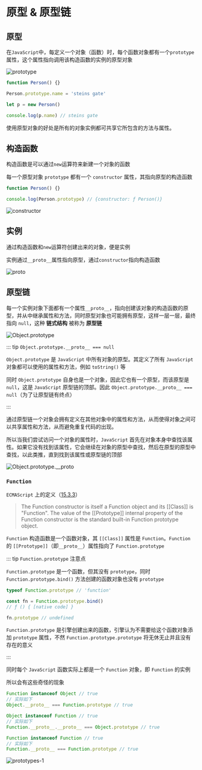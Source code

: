 # 原型 & 原型链

## 原型

在`JavaScript`中，每定义一个对象（函数）时，每个函数对象都有一个`prototype`属性，这个属性指向调用该构造函数的实例的原型对象

![prototype](https://steinsgate.oss-cn-hangzhou.aliyuncs.com/prototype.jpg)

```js
function Person() {}

Person.prototype.name = 'steins gate'

let p = new Person()

console.log(p.name) // steins gate
```

使用原型对象的好处是所有的对象实例都可共享它所包含的方法与属性。

## 构造函数

构造函数是可以通过`new`运算符来新建一个对象的函数

每一个原型对象 `prototype` 都有一个 `constructor` 属性，其指向原型的构造函数

```js
function Person() {}

console.log(Person.prototype) // {constructor: ƒ Person()}
```

![constructor](https://steinsgate.oss-cn-hangzhou.aliyuncs.com/constructor.jpg)

## 实例

通过构造函数和`new`运算符创建出来的对象，便是实例

实例通过`__proto__`属性指向原型，通过`constructor`指向构造函数

![__proto__](https://steinsgate.oss-cn-hangzhou.aliyuncs.com/__proto__.jpg)

## 原型链

每一个实例对象下面都有一个属性`__proto__`，指向创建该对象的构造函数的原型，并从中继承属性和方法，同时原型对象也可能拥有原型，这样一层一层，最终指向 `null`，这种 **链式结构** 被称为 **原型链**

![Object.prototype](https://steinsgate.oss-cn-hangzhou.aliyuncs.com/Object.prototype.jpg)

::: tip `Object.prototype.__proto__ === null`

`Object.prototype` 是 `JavaScript` 中所有对象的原型。其定义了所有 `JavaScript` 对象都可以使用的属性和方法，例如 `toString()` 等

同时 `Object.prototype` 自身也是一个对象，因此它也有一个原型，而该原型是 `null`，这是 `JavaScript` 原型链的顶部。因此 `Object.prototype.__proto__ === null`（为了让原型链有终点）

:::

通过原型链一个对象会拥有定义在其他对象中的属性和方法，从而使得对象之间可以共享属性和方法，从而避免重复代码的出现。

所以当我们尝试访问一个对象的属性时，`JavaScript` 首先在对象本身中查找该属性。如果它没有找到该属性，它会继续在对象的原型中查找，然后在原型的原型中查找，以此类推，直到找到该属性或原型链的顶部

![Object.prototype.__proto](https://steinsgate.oss-cn-hangzhou.aliyuncs.com/Object.prototype.__proto.jpg)

### `Function`

`ECMAScript` 上的定义（[15.3.3](http://www.ecma-international.org/ecma-262/5.1/#sec-15.3.3)）

> The Function constructor is itself a Function object and its [[Class]] is "Function". The value of the [[Prototype]] internal property of the Function constructor is the standard built-in Function prototype object.

`Function` 构造函数是一个函数对象，其 `[[Class]]` 属性是 `Function`。`Function` 的 `[[Prototype]]`（即`__proto__`）属性指向了 `Function.prototype`

::: tip `Function.prototype` 注意点

`Function.prototype` 是一个函数，但其没有 `prototype`，同时 `Function.prototype.bind()` 方法创建的函数对象也没有 `prototype`

```js
typeof Function.prototype // 'function'

const fn = Function.prototype.bind()
// ƒ () { [native code] }

fn.prototype // undefined
```

`Function.prototype` 是引擎创建出来的函数，引擎认为不需要给这个函数对象添加 `prototype` 属性，不然 `Function.prototype.prototype` 将无休无止并且没有存在的意义

:::

同时每个 `JavaScript` 函数实际上都是一个 `Function` 对象，即 `Function` 的实例

所以会有这些奇怪的现象

```js
Function instanceof Object // true
// 实际如下
Object.__proto__ === Function.prototype // true

Object instanceof Function // true
// 实际如下
Function.__proto__.__proto__ === Object.prototype // true

Function instanceof Function // true
// 实际如下
Function.__proto__ === Function.prototype // true
```

![prototypes-1](https://steinsgate.oss-cn-hangzhou.aliyuncs.com/prototypes-1.jpg)
